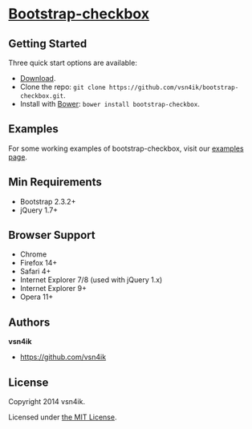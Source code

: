 # [Bootstrap-checkbox](http://vsn4ik.github.io/bootstrap-checkbox)

## Getting Started
Three quick start options are available:

* [Download](https://github.com/vsn4ik/bootstrap-checkbox/archive/master.zip).
* Clone the repo: `git clone https://github.com/vsn4ik/bootstrap-checkbox.git`.
* Install with [Bower](http://bower.io): `bower install bootstrap-checkbox`.

## Examples
For some working examples of bootstrap-checkbox, visit our [examples page](http://vsn4ik.github.io/bootstrap-checkbox).

## Min Requirements
* Bootstrap 2.3.2+
* jQuery 1.7+

## Browser Support
* Chrome
* Firefox 14+
* Safari 4+
* Internet Explorer 7/8 (used with jQuery 1.x)
* Internet Explorer 9+
* Opera 11+

## Authors
**vsn4ik**
+ <https://github.com/vsn4ik>

## License
Copyright 2014 vsn4ik.

Licensed under [the MIT License](LICENSE).
